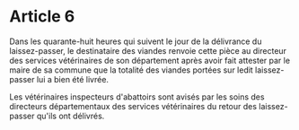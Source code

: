# Article 6

Dans les quarante-huit heures qui suivent le jour de la délivrance du laissez-passer, le destinataire des viandes renvoie cette pièce au directeur des services vétérinaires de son département après avoir fait attester par le maire de sa commune que la totalité des viandes portées sur ledit laissez-passer lui a bien été livrée.

Les vétérinaires inspecteurs d'abattoirs sont avisés par les soins des directeurs départementaux des services vétérinaires du retour des laissez-passer qu'ils ont délivrés.
